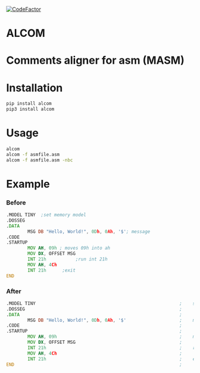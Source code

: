[![CodeFactor](https://www.codefactor.io/repository/github/youngmeatboy/alcom/badge/master)](https://www.codefactor.io/repository/github/youngmeatboy/alcom/overview/master)
# ALCOM
# Comments aligner for asm (MASM)


# Installation
```bash
pip install alcom
pip3 install alcom
```
# Usage
```bash
alcom
alcom -f asmfile.asm
alcom -f asmfile.asm -nbc
```
# Example
### Before
```asm
.MODEL TINY  ;set memory model
.DOSSEG
.DATA
        MSG DB "Hello, World!", 0Dh, 0Ah, '$'; message
.CODE
.STARTUP
        MOV AH, 09h ; moves 09h into ah
        MOV DX, OFFSET MSG
        INT 21h           ;run int 21h
        MOV AH, 4Ch
        INT 21h      ;exit
END
```
### After
```asm
.MODEL TINY                                                      ;    set memory model
.DOSSEG                                                          ;    
.DATA                                                            ;    
        MSG DB "Hello, World!", 0Dh, 0Ah, '$'                    ;    message
.CODE                                                            ;    
.STARTUP                                                         ;    
        MOV AH, 09h                                              ;    moves 09h into ah
        MOV DX, OFFSET MSG                                       ;    
        INT 21h                                                  ;    run int 21h
        MOV AH, 4Ch                                              ;    
        INT 21h                                                  ;    exit
END                                                              ;    

```
